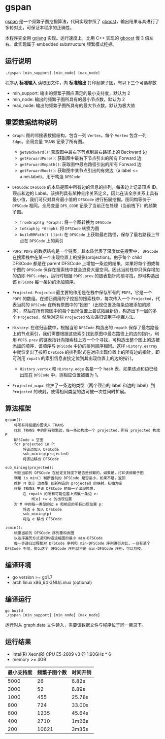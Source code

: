 gspan
===

[gspan](http://www.cs.ucsb.edu/~xyan/software/gSpan.htm) 是一个频繁子图挖掘算法，代码实现参照了 [gboost](http://www.nowozin.net/sebastian/gboost/)，输出结果与其进行了多轮对比，可保证本程序的正确性。

本程序完全用 [golang](golang.org) 实现。运行速度上，比用 C++ 实现的 [gboost](http://www.nowozin.net/sebastian/gboost/) 慢 3 倍左右。此实现属于 embedded substructure 频繁模式挖掘。

运行说明
---
```
./gspan [min_support] [min_node] [max_node]
```

程序从 **标准输入** 读取图文件，向 **标准输出** 打印频繁子图。有以下三个可选参数

* min_support: 输出的频繁子图应满足的最小支持度，默认为 2
* min_node: 输出的频繁子图所具有的最小节点数，默认为 2
* max_node: 输出的频繁子图所具有的最大节点数，默认为极大值

重要数据结构说明
---

- `Graph`: 图的邻接表数据结构，包含一列 `Vertex`，每个 `Vertex` 包含一列 `Edge`。全局变量 `TRANS` 记录了所有图。
	- `getBackward()`:	获取图中最右下节点到最右路径上的 Backward 边
	- `getForwardPure()`:	获取图中最右下节点引出的所有 Forward 边
	- `getForwardRmpath()`:	获取图中最右路径引出的所有 Forward 边
	- `getForwardRoot()`:	获取图中某节点引出的有效边（a.label <= a.nei.label)，用于构造 `DFSCode`

- `DFSCode`: `DFSCode` 的本质是图中所有边的信息的排列，每条边上记录顶点 ID、顶点和边的 Label。该排列具有某种全序关系定义，因此在该全序关系上具有最小值，我们可只对具有最小值的 `DFSCode` 进行拓展挖掘。图同构等价于 `DFSCode` 相同。全局变量 `DFS_CODE` 记录了当前正在处理（当前栈下）的频繁子图。
	- `fromGraph(g *Graph)`: 将一个图转换为 `DFSCode`
	- `toGraph(g *Graph)`: 将 `DFSCode` 转换为图
	- `buildRMPath() []int`: 在 `DFSCode` 上获取最右路径，保存了最右路径上节点在 `DFSCode` 上的索引

- `PDFS`: `PDFS` 的数据结构是一个链表，其本质代表了深度优先搜索中， `DFSCode` 在搜索栈中在某一个出现位置上的投影(projection)。由于每个 child DFSCode 都是在 parent DFSCode 上增加一条边的结果，如果将每个图或每个图的 `DFSCode` 保存在搜索栈中就会浪费大量空间。因此当前栈中只保存增加的边即 `PDFS.edge`，运行时根据 `PDFS.prev` 的链表指针向前寻找，即可构造出该 `DFSCode` 每一条边的添加顺序。

- `Projected`: `Projected` 最主要的作用是在栈中保存所有的 `PDFS`，它是一个 `PDFS` 的数组。在递归调用的子挖掘的搜索栈中，每次传入一个 `Projected`，代表当前的 `DFSCode` 在所有原图中的“投影”（出现位置及每条边被添加的顺序），然后在所有原图中的每个出现位置上尝试拓展新边，构造出下一层的多个 `Projected`，然后对这些 `Projected` 依次递归调用子挖掘方法。

- `History`: 在递归函数中，根据当前 `DFSCode` 构造出的 `rmpath` 保存了最右路径上的节点索引，我们需要根据这些索引找到原图中最右路径上的边的指针。利用 `PDFS.prev` 的链表指针向搜索栈上方一个个寻找，可构造出整个图上的边被添加的顺序，该顺序与 `DFSCode` 中边的排列顺序相同。这样 `History.earray` 中就恢复出了按照 `DFSCode` 的排列形式在对应出现位置上的所有边的指针，即可利用 `rmpath` 的索引信息直接定位到其出现位置上的边的指针。
	- `History.vertex` 和 `History.edge` 各是一个 hash 表，如果该点和边已经出现在 `DFSCode` 中，则相应位置被置为 1。

- `Projected_mapx`: 维护了一条边的类型（两个顶点的 label 和边的 label）到 `Projected` 的映射。使得相同类型的边可被一次性同时扩展。

算法框架
---

```
gspan():
	将所有待挖掘的图读入 TRANS
	找到 TRANS 中的所有频繁边，每一条边构成一个 projected，所有 projected 构成 P
	DFSCode = 空图
	for projected in P:
		将该边加入 DFSCode
		sub_mining(projected)
		将该边移出 DFSCode
	
sub_mining(projected):
	判断当前的 DFSCode 在给定支持度下是否是频繁的，如果是，打印该频繁子图
	调用 is_min() 判断当前的 DFSCode 是否最小，如果不是，返回
	维护 M 表示 边类型 到新构造的 projected 的映射，初始为空
	根据 TRANS 中该 DFSCode 的每一个出现位置:
		在 rmpath 的所有可能位置上拓展一条边 e:
			M[e] += e 的出现位置
	对 M 中的每一类型的边 e 和相应的所有出现位置 p:
		将边 e 加入 DFSCode
		sub_mining(p)
		将边 e 移出 DFSCode

ismin():
	根据当前的 DFSCode 序列重构出图
	以边序遍历方式递归构造这幅图的最小 min-DFSCode
	每一步递归过程都对 DFSCode 序列和 min-DFSCode 序列进行对比，一旦有某个 DFSCode 不同，那么这个 DFSCode 序列就不是 min-DFSCode 序列，可以剪枝。

```

编译环境
---
* go version >= go1.7
* arch linux x86_64 GNU/Linux (optional)

编译运行
---
```
go build
./gspan [min_support] [min_node] [max_node]
```
运行时从 graph.data 文件读入，需要该数据文件与程序位于同一目录下。

运行结果
---
* Intel(R) Xeon(R) CPU E5-2609 v3 @ 1.90GHz * 6
* memory >= 4GB

| 最小支持度 | 频繁子图个数 | 时间开销 |
| --- | --- | --- |
| 5000 | 26 | 6.82s |                                                                                                                                                                                              
| 3000 | 52 | 8.89s |
| 1000 | 455 | 25.78s |
| 800 | 724 | 33.00s |
| 600 | 1235 | 45.64s |
| 400 | 2710 | 1m26s |
| 200 | 10621 | 3m35s |
